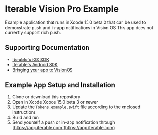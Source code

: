 # Iterable Vision Pro Example
Example application that runs in Xcode 15.0 beta 3 that can be used to demonstrate push and in-app notifications in Vision OS
This app does not currently support rich push.

## Supporting Documentation
* [Iterable's iOS SDK](https://support.iterable.com/hc/en-us/articles/360035018152)
* [Iterable's Android SDK](https://support.iterable.com/hc/en-us/articles/360035019712)
* [Bringing your app to VisionOS](https://developer.apple.com/documentation/visionos/bringing-your-app-to-visionos)

## Example App Setup and Installation
1. Clone or download this repository
2. Open in Xcode Xcode 15.0 beta 3 or newer
3. Update the `Tokens.example.swift` file according to the enclosed instructions
4. Build and run
5. Send yourself a push or in-app notification through [https://app.iterable.com](https://app.iterable.com)
